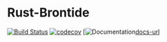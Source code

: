 # Rust-Brontide
[![Build Status](https://travis-ci.org/HandshakeAlliance/rust-brontide.svg?branch=master)](https://travis-ci.org/HandshakeAlliance/rust-brontide)
[![codecov](https://codecov.io/gh/HandshakeAlliance/rust-brontide/branch/master/graph/badge.svg)](https://codecov.io/gh/HandshakeAlliance/rust-brontide)
[![Documentation][docs-badge][docs-url]

[docs-badge]: https://docs.rs/brontide/badge.svg?version=0.0.0
[docs-url]: https://docs.rs/brontide
